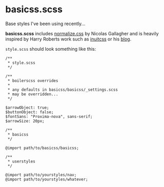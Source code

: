# basicss.scss

Base styles I've been using recently...

**basicss.scss** includes [normalize.css](http://github.com/necolas/normalize.css) by Nicolas Gallagher and is heavily inspired by Harry Roberts work such as [inuitcss](http://inuitcss.com/) or his [blog](http://csswizardry.com).

`style.scss` should look something like this:

    /**
     * style.scss
     */

    /**
     * boilerscss overrides
     * 
     * any defaults in basicss/basicss/_settings.scss
     * may be overridden...
     */

    $arrowObject: true;
    $buttonObject: false;
    $fontSans: "Proxima-nova", sans-serif;
    $arrowSize: 20px;

    /**
     * basicss
     */

    @import path/to/basicss/basicss;

    /**
     * userstyles
     */

    @import path/to/yourstyles/nav;
    @import path/to/yourstyles/whatever;


